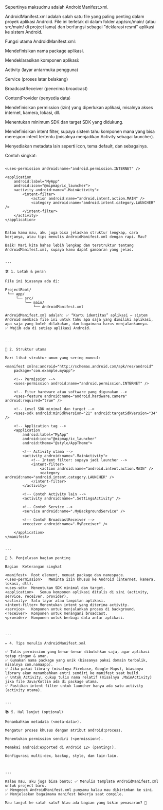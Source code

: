 Sepertinya maksudmu adalah AndroidManifest.xml.

AndroidManifest.xml adalah salah satu file yang paling penting dalam proyek aplikasi Android. File ini terletak di dalam folder app/src/main/ (atau src/main/ di project lama) dan berfungsi sebagai "deklarasi resmi" aplikasi ke sistem Android.

Fungsi utama AndroidManifest.xml:

Mendefinisikan nama package aplikasi.

Mendeklarasikan komponen aplikasi:

Activity (layar antarmuka pengguna)

Service (proses latar belakang)

BroadcastReceiver (penerima broadcast)

ContentProvider (penyedia data)


Mendefinisikan permission (izin) yang diperlukan aplikasi, misalnya akses internet, kamera, lokasi, dll.

Menentukan minimum SDK dan target SDK yang didukung.

Mendefinisikan intent filter, supaya sistem tahu komponen mana yang bisa merespon intent tertentu (misalnya menjadikan Activity sebagai launcher).

Menyediakan metadata lain seperti icon, tema default, dan sebagainya.


Contoh singkat:
```
```
<manifest xmlns:android="http://schemas.android.com/apk/res/android"
    package="com.example.myapp">

    <uses-permission android:name="android.permission.INTERNET" />

    <application
        android:label="MyApp"
        android:icon="@mipmap/ic_launcher">
        <activity android:name=".MainActivity">
            <intent-filter>
                <action android:name="android.intent.action.MAIN" />
                <category android:name="android.intent.category.LAUNCHER" />
            </intent-filter>
        </activity>
    </application>
</manifest>

```

Kalau kamu mau, aku juga bisa jelaskan struktur lengkap, cara kerjanya, atau tips menulis AndroidManifest.xml dengan rapi. Mau?

Baik! Mari kita bahas lebih lengkap dan terstruktur tentang AndroidManifest.xml, supaya kamu dapat gambaran yang jelas.


---

🛠 1. Letak & peran

File ini biasanya ada di:

ProjectRoot/
 └── app/
     └── src/
         └── main/
             └── AndroidManifest.xml

AndroidManifest.xml adalah: ✅ “Kartu identitas” aplikasi — sistem Android membaca file ini untuk tahu apa saja yang dimiliki aplikasi, apa saja yang boleh dilakukan, dan bagaimana harus menjalankannya.
✅ Wajib ada di setiap aplikasi Android.


---

🧩 2. Struktur utama

Mari lihat struktur umum yang sering muncul:

<manifest xmlns:android="http://schemas.android.com/apk/res/android"
    package="com.example.myapp">

    <!-- Permission -->
    <uses-permission android:name="android.permission.INTERNET" />

    <!-- Fitur hardware atau software yang digunakan -->
    <uses-feature android:name="android.hardware.camera" android:required="true" />

    <!-- Level SDK minimal dan target -->
    <uses-sdk android:minSdkVersion="21" android:targetSdkVersion="34" />

    <!-- Application tag -->
    <application
        android:label="MyApp"
        android:icon="@mipmap/ic_launcher"
        android:theme="@style/AppTheme">

        <!-- Activity utama -->
        <activity android:name=".MainActivity">
            <!-- Intent filter: supaya jadi launcher -->
            <intent-filter>
                <action android:name="android.intent.action.MAIN" />
                <category android:name="android.intent.category.LAUNCHER" />
            </intent-filter>
        </activity>

        <!-- Contoh Activity lain -->
        <activity android:name=".SettingsActivity" />

        <!-- Contoh Service -->
        <service android:name=".MyBackgroundService" />

        <!-- Contoh BroadcastReceiver -->
        <receiver android:name=".MyReceiver" />

    </application>
</manifest>


---

🧪 3. Penjelasan bagian penting

Bagian	Keterangan singkat

<manifest>	Root element, memuat package dan namespace.
<uses-permission>	Meminta izin khusus ke Android (internet, kamera, lokasi, dll).
<uses-sdk>	Menentukan SDK minimal dan target.
<application>	Semua komponen aplikasi ditulis di sini (activity, service, receiver, provider).
<activity>	Satu layar atau tampilan aplikasi.
<intent-filter>	Menentukan intent yang diterima activity.
<service>	Komponen untuk menjalankan proses di background.
<receiver>	Komponen untuk menangani broadcast.
<provider>	Komponen untuk berbagi data antar aplikasi.



---

✏ 4. Tips menulis AndroidManifest.xml

✅ Tulis permission yang benar-benar dibutuhkan saja, agar aplikasi tetap ringan & aman.
✅ Gunakan nama package yang unik (biasanya pakai domain terbalik, misalnya com.namaapp).
✅ Jika pakai library (misalnya Firebase, Google Maps), biasanya library akan menambahkan entri sendiri ke manifest saat build.
✅ Untuk Activity, cukup tulis nama relatif (misalnya .MainActivity) jika file Java/Kotlin ada di package utama.
✅ Pastikan intent filter untuk launcher hanya ada satu activity (activity utama).


---

📚 5. Hal lanjut (optional)

Menambahkan metadata (<meta-data>).

Mengatur proses khusus dengan atribut android:process.

Menentukan permission sendiri (<permission>).

Memakai android:exported di Android 12+ (penting!).

Konfigurasi multi-dex, backup, style, dan lain-lain.



---

Kalau mau, aku juga bisa bantu: ✅ Menulis template AndroidManifest.xml untuk project baru.
✅ Mengecek AndroidManifest.xml punyamu kalau mau dikirimkan ke sini.
✅ Menjelaskan bagaimana manifest bekerja saat compile.

Mau lanjut ke salah satu? Atau ada bagian yang bikin penasaran? 🌱

